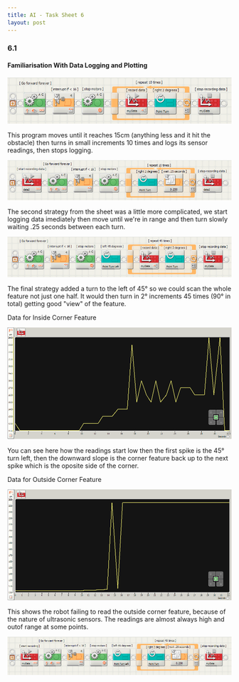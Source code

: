 ```yaml
---
title: AI - Task Sheet 6
layout: post
---
```


### 6.1
#### Familiarisation With Data Logging and Plotting

![](/media/images/logging-1.png)

This program moves until it reaches 15cm (anything less and it hit the obstacle) then turns in small increments 10 times and logs its sensor readings, then stops logging.

![](/media/images/logging-2.png)

The second strategy from the sheet was a little more complicated, we start logging data imediately then move until we're in range and then turn slowly waiting .25 seconds between each turn.

![](/media/images/logging-3.png)

The final strategy added a turn to the left of 45&deg; so we could scan the whole feature not just one half. It would then turn in 2&deg; increments 45 times (90&deg; in total) getting good "view" of the feature.

Data for Inside Corner Feature

![](/media/images/feature-1.png)

You can see here how the readings start low then the first spike is the 45&deg; turn left, then the downward slope is the corner feature back up to the next spike which is the oposite side of the corner.

Data for Outside Corner Feature

![](/media/images/feature-2.png)

This shows the robot failing to read the outside corner feature, because of the nature of ultrasonic sensors. The readings are almost always high and outof range at some points.

![](/media/images/logging-4.png)